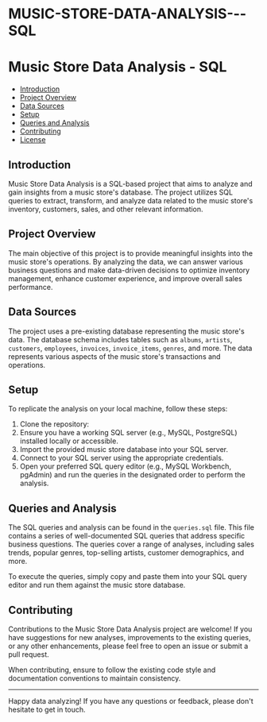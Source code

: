# MUSIC-STORE-DATA-ANALYSIS---SQL
# Music Store Data Analysis - SQL


- [Introduction](#introduction)
- [Project Overview](#project-overview)
- [Data Sources](#data-sources)
- [Setup](#setup)
- [Queries and Analysis](#queries-and-analysis)
- [Contributing](#contributing)
- [License](#license)

## Introduction

Music Store Data Analysis is a SQL-based project that aims to analyze and gain insights from a music store's database. The project utilizes SQL queries to extract, transform, and analyze data related to the music store's inventory, customers, sales, and other relevant information.

## Project Overview

The main objective of this project is to provide meaningful insights into the music store's operations. By analyzing the data, we can answer various business questions and make data-driven decisions to optimize inventory management, enhance customer experience, and improve overall sales performance.

## Data Sources

The project uses a pre-existing database representing the music store's data. The database schema includes tables such as `albums`, `artists`, `customers`, `employees`, `invoices`, `invoice_items`, `genres`, and more. The data represents various aspects of the music store's transactions and operations.

## Setup

To replicate the analysis on your local machine, follow these steps:

1. Clone the repository: 
2. Ensure you have a working SQL server (e.g., MySQL, PostgreSQL) installed locally or accessible.
3. Import the provided music store database into your SQL server.
4. Connect to your SQL server using the appropriate credentials.
5. Open your preferred SQL query editor (e.g., MySQL Workbench, pgAdmin) and run the queries in the designated order to perform the analysis.

## Queries and Analysis

The SQL queries and analysis can be found in the `queries.sql` file. This file contains a series of well-documented SQL queries that address specific business questions. The queries cover a range of analyses, including sales trends, popular genres, top-selling artists, customer demographics, and more.

To execute the queries, simply copy and paste them into your SQL query editor and run them against the music store database.

## Contributing

Contributions to the Music Store Data Analysis project are welcome! If you have suggestions for new analyses, improvements to the existing queries, or any other enhancements, please feel free to open an issue or submit a pull request.

When contributing, ensure to follow the existing code style and documentation conventions to maintain consistency.


---

Happy data analyzing! If you have any questions or feedback, please don't hesitate to get in touch.
